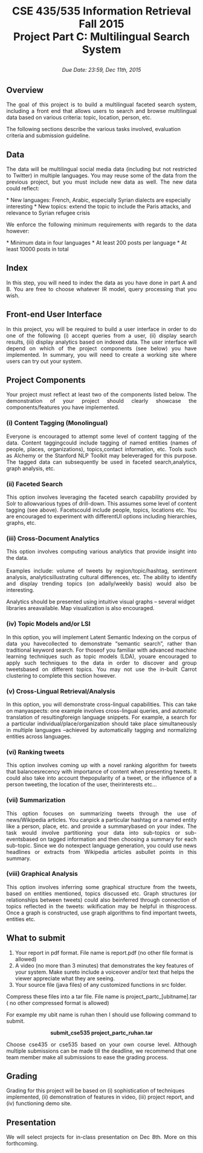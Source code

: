# <p align="center">CSE 435/535 Information Retrieval<br/>Fall 2015<br/>Project Part C: Multilingual Search System</p>
###### <p align="center">Due Date: 23:59, Dec 11th, 2015</p>

## Overview
<p align="justify">The goal of this project is to build a multilingual faceted search system, including a front end that allows users to search and browse multilingual data based on various criteria:  topic, location, person, etc.</p>

The following sections describe the various tasks involved, evaluation criteria and submission guideline.

## Data
<p align="justify">The data will be multilingual social media data (including but not restricted to Twitter) in multiple languages.  You may reuse some of the data from the previous project, but you must include new data as well.  The new data could reflect:</p>
*  New languages:  French, Arabic, especially Syrian dialects are especially interesting
*  New topics:  extend the topic to include the Paris attacks, and relevance to Syrian refugee crisis

<p align="justify">We enforce the following minimum requirements with regards to the data however:</p>
*  Minimum data in four languages
*  At least 200 posts per language
*  At least 10000 posts in total

## Index
<p align="justify">In this step, you will need to index the data as you have done in part A and B.   You are free to choose whatever IR model, query processing that you wish.</p>

## Front-end User Interface
<p align="justify">In this project, you will be required to build a user interface in order to do one of the following (i) accept queries from a user, (ii) display search results, (iii) display analytics based on indexed data.  The user interface will depend on which of the project components (see below) you have implemented.  In summary, you will need to create a working site where users can try out your system.</p>

## Project Components
<p align="justify">Your project must reflect at least two of the components listed below.  The demonstration of your project should clearly showcase the components/features you have implemented.</p>

### (i)  Content Tagging (Monolingual)
<p align="justify">Everyone is encouraged to attempt some level of content tagging of the data.  Content taggingcould include tagging of named entities (names of people, places, organizations), topics,contact information, etc.  Tools such as Alchemy or the Stanford NLP Toolkit may beleveraged for this purpose.  The tagged data can subsequently be used in faceted search,analytics, graph analysis, etc.</p>

### (ii)  Faceted Search
<p align="justify">This option involves leveraging the faceted search capability provided by Solr to allowvarious types of drill-down.  This assumes some level of content tagging (see above).  Facetscould include people, topics, locations etc. You are encouraged to experiment with differentUI options including hierarchies, graphs, etc.</p>

### (iii)  Cross-Document Analytics
<p align="justify">This option involves computing various analytics that provide insight into the data.<br/><br/>
Examples include:  volume of tweets by region/topic/hashtag, sentiment analysis, analyticsillustrating cultural differences, etc.   The ability to identify and display trending topics (on adaily/weekly basis) would also be interesting.

Analytics should be presented using intuitive visual graphs – several widget libraries areavailable.  Map visualization is also encouraged.</p>

### (iv)  Topic Models and/or LSI
<p align="justify">In this option, you will implement Latent Semantic Indexing on the corpus of data you havecollected to demonstrate “semantic search”, rather than traditional keyword search.  For thoseof you familiar with advanced machine learning techniques such as topic models (LDA), youare encouraged to apply such techniques to the data in order to discover and group tweetsbased on different topics. You may not use the in-built Carrot clustering to complete this section however.</p>

### (v)  Cross-Lingual Retrieval/Analysis
<p align="justify">In this option, you will demonstrate cross-lingual capabilities.  This can take on manyaspects:  one example involves cross-lingual queries, and automatic translation of resultingforeign language snippets.  For example, a search for a particular individual/place/organization should take place simultaneously in multiple languages –achieved by automatically tagging and normalizing entities across languages.</p>

### (vi)  Ranking tweets
<p align="justify">This option involves coming up with a novel ranking algorithm for tweets that balancesrecency with importance of content when presenting tweets.  It could also take into account thepopularity of a tweet, or the influence of a person tweeting, the location of the user, theirinterests etc...</p>

### (vii) Summarization
<p align="justify">This option focuses on summarizing tweets through the use of news/Wikipedia articles. You canpick a particular hashtag or a named entity like a person, place, etc. and provide a summarybased on your index. The task would involve partitioning your data into sub-topics or sub-eventsbased on tagged information and then choosing a summary for each sub-topic. Since we do notexpect language generation, you could use news headlines or extracts from Wikipedia articles asbullet points in this summary.</p>

### (viii)  Graphical Analysis
<p align="justify">This option involves inferring some graphical structure from the tweets, based on entities mentioned, topics discussed etc.  Graph structures (or relationships between tweets) could also beinferred through connection of topics reflected in the tweets:  wikification may be helpful in thisprocess.  Once a graph is constructed, use graph algorithms to find important tweets, entities etc.</p>

## What to submit
1.  Your report in pdf format. File name is report.pdf (no other file format is allowed)
2.  A video (no more than 3 minutes) that demonstrates the key features of your system.  Make sureto include a voiceover and/or text that helps the viewer appreciate what they are seeing.
3.  Your source file (java files) of any customized functions in src folder.

<p align="justify">Compress these files into a tar file. File name is project_partc_[ubitname].tar ( no other compressed format is allowed)</p>

<p align="justify">For example my ubit name is ruhan then I should use following command to submit.</p>

<p align="center"><b>submit_cse535 project_partc_ruhan.tar</b></p>

<p align="justify">Choose cse435 or cse535 based on your own course level. Although multiple submissions can be made till the deadline, we recommend that one team member make all submissions to ease the grading process.</p>

## Grading
Grading for this project will be based on (i) sophistication of techniques implemented, (ii) demonstration of features in video, (iii) project report,  and (iv) functioning demo site.</p>

## Presentation
<p align="justify">We will select projects for in-class presentation on Dec 8th.  More on this forthcoming.</p>

